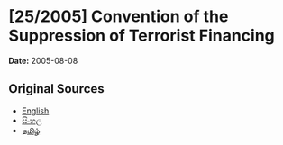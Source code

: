 # [25/2005] Convention of the Suppression of Terrorist Financing

**Date:** 2005-08-08

## Original Sources

- [English](https://documents.gov.lk/view/acts/2005/8/25-2005_E.pdf)
- [සිංහල](https://documents.gov.lk/view/acts/2005/8/25-2005_S.pdf)
- [தமிழ்](https://documents.gov.lk/view/acts/2005/8/25-2005_T.pdf)
